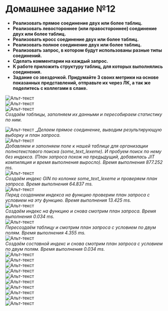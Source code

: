 

# Домашнее задание №12


* **Реализовать прямое соединение двух или более таблиц.**  
* **Реализовать левостороннее (или правостороннее) соединение двух или более таблиц.**  
* **Реализовать кросс соединение двух или более таблиц.**  
* **Реализовать полное соединение двух или более таблиц.**  
* **Реализовать запрос, в котором будут использованы разные типы соединений.**  
* **Сделать комментарии на каждый запрос.**
* **К работе приложить структуру таблиц, для которых выполнялись соединения.**
* **Задание со звездочкой. Придумайте 3 своих метрики на основе показанных представлений, отправьте их через ЛК, а так же поделитесь с коллегами в слаке.**  

![Альт-текст](Images/HW12/01.png)  
![Альт-текст](Images/HW12/02.png)  
![Альт-текст](Images/HW12/03.png)  
_Создаём таблицы, заполняем их данными и пересобираем статистику по ним._  

![Альт-текст](Images/HW12/04.png)
__Делаем прямое соединение, выводим результирующую выборку и план запроса._  
![Альт-текст](Images/HW12/04_1.png)  
_Добавляем и заполняем поле к нашей таблице для организации полнотекстового поиска (some_text_lexeme). И пробуем поиск по нему без индекса. (План запроса похож на предыдущий, добавилась JIT компиляция и время выполнения выросло).  Время выполнения 877.252 ms._  
![Альт-текст](Images/HW12/05.png)  
_Создаём индекс GIN по колонке some_text_lexeme и проверяем план запроса. Время выполнения 64.837 ms._  
![Альт-текст](Images/HW12/05_1.png)  
_Перед созданием индекса на функцию проверим план запроса с условием на эту функцию. Время выполнения 13.425 ms._  
![Альт-текст](Images/HW12/06.png)  
_Создаём индекс на функцию и снова смотрим план запроса. Время выполнения 0.034 ms._  
![Альт-текст](Images/HW12/06_1.png)  
_Пересоздаём таблицу и смотрим план запроса с условием по двум полям. Время выполнения 4.355 ms._  
![Альт-текст](Images/HW12/07.png)  
_Создаём составной индекс и снова смотрим план запроса с условием по двум полям. Время выполнения 0.034 ms._  
![Альт-текст](Images/HW12/07_1.png)  
![Альт-текст](Images/HW12/08.png)  
![Альт-текст](Images/HW12/08_1.png)  
![Альт-текст](Images/HW12/09.png)  
![Альт-текст](Images/HW12/09_01.png)  
![Альт-текст](Images/HW12/10.png)  
![Альт-текст](Images/HW12/10_1.png)  
![Альт-текст](Images/HW12/11.png)  
![Альт-текст](Images/HW12/11_1.png)  
![Альт-текст](Images/HW12/11_2.png)  
